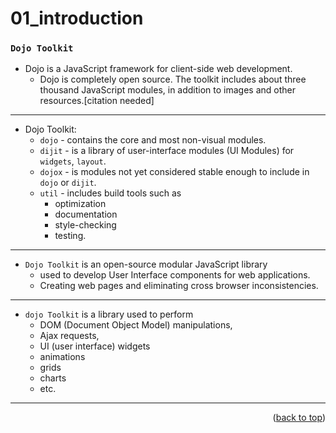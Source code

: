<a name="topage"></a>
 
# 01_introduction

### `Dojo Toolkit`

* Dojo is a JavaScript framework for client-side web development.
  * Dojo is completely open source. The toolkit includes about three thousand JavaScript modules, in addition to images and other resources.[citation needed]

-----

* Dojo Toolkit:
   * `dojo` -  contains the core and most non-visual modules.
   * `dijit` -  is a library of user-interface modules (UI Modules) for `widgets`, `layout`.
   * `dojox` -  is modules not yet considered stable enough to include in `dojo` or `dijit`.
   * `util` - includes build tools such as
       * optimization
       * documentation
       * style-checking
       * testing.

----
     
* `Dojo Toolkit` is an open-source modular JavaScript library
   * used  to  develop User Interface components for web applications.
   * Creating web pages and eliminating cross browser inconsistencies.

----

* `dojo Toolkit` is a library used to perform
   * DOM (Document Object Model) manipulations,
   * Ajax requests,
   * UI (user interface) widgets
   * animations
   * grids
   * charts
   * etc.

----

<p align="right">(<a href="#topage">back to top</a>)</p>
<br/>
<br/>
